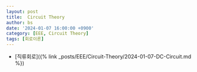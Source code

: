 ```yaml
---
layout: post
title:  Circuit Theory
author: bs
date: '2024-01-07 16:00:00 +0900'
category: [EEE, Circuit Theory]
tags: [회로이론]
---
```


- [직류회로]({% link _posts/EEE/Circuit-Theory/2024-01-07-DC-Circuit.md %})